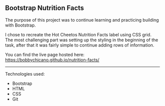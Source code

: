 ## Bootstrap Nutrition Facts

The purpose of this project was to continue learning and practicing building with Bootstrap.

I chose to recreate the Hot Cheetos Nutrition Facts label using CSS grid. The most challenging part was setting up the styling in the beginning of the task, after that it was fairly simple to continue adding rows of information. 

You can find the live page hosted here: https://bobbychicano.github.io/nutrition-facts/

---

Technologies used:
  - Bootstrap
  - HTML
  - CSS
  - Git
